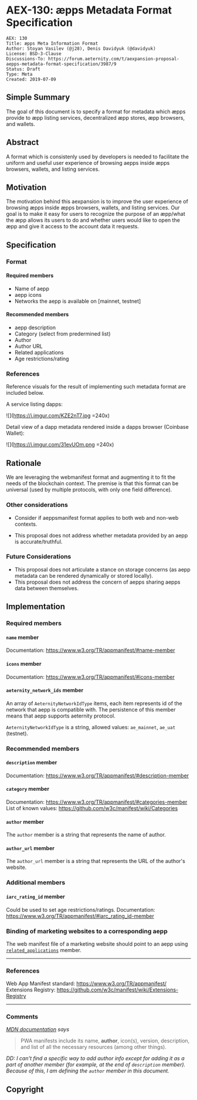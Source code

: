 # AEX-130: æpps Metadata Format Specification

```
AEX: 130
Title: æpps Meta Information Format
Author: Stoyan Vasilev (@j28), Denis Davidyuk (@davidyuk)
License: BSD-3-Clause
Discussions-To: https://forum.aeternity.com/t/aexpansion-proposal-aepps-metadata-format-specification/3987/9
Status: Draft
Type: Meta
Created: 2019-07-09
```


## Simple Summary

The goal of this document is to specify a format for metadata which æpps provide to æpp listing services, decentralized æpp stores, æpp browsers, and wallets.


## Abstract

A format which is consistenly used by developers is needed to facilitate the uniform and useful user experience of browsing aepps inside æpps browsers, wallets, and listing services.


## Motivation

The motivation behind this aexpansion is to improve the user experience of browsing æpps inside æpps browsers, wallets, and listing services. Our goal is to make it easy for users to recognize the purpose of an æpp/what the æpp allows its users to do and whether users would like to open the æpp and give it access to the account data it requests.


## Specification

### Format

#### Required members
+ Name of aepp
+ aepp icons
+ Networks the aepp is available on [mainnet, testnet]

#### Recommended members
+ aepp description
+ Category (select from predermined list)
+ Author
+ Author URL
+ Related applications
+ Age restrictions/rating

### References


Reference visuals for the result of implementing such metadata format are included below.

A service listing dapps:

![](https://i.imgur.com/KZE2nT7.jpg =240x)

Detail view of a dapp metadata rendered inside a dapps browser (Coinbase Wallet):

![](https://i.imgur.com/31evUOm.png =240x)

## Rationale

We are leveraging the webmanifest format and augmenting it to fit the needs of the blockchain context. The premise is that this format can be universal (used by multiple protocols, with only one field difference).

### Other considerations
+ Consider if aeppsmanifest format applies to both web and non-web contexts.

+ This proposal does not address whether metadata provided by an aepp is accurate/truthful.

### Future Considerations

+ This proposal does not articulate a stance on storage concerns (as aepp metadata can be rendered dynamically or stored locally).
+ This proposal does not address the concern of aepps sharing aepps data between themselves.


## Implementation

### Required members

#### `name` member
Documentation: https://www.w3.org/TR/appmanifest/#name-member

#### `icons` member
Documentation: https://www.w3.org/TR/appmanifest/#icons-member

#### `aeternity_network_ids` member
An array of `AeternityNetworkIdType` items, each item represents id of the network that aepp is compatible with. The persistence of this member means that aepp supports aeternity protocol.

`AeternityNetworkIdType` is a string, allowed values: `ae_mainnet`, `ae_uat` (testnet).

### Recommended members

#### `description` member
Documentation: https://www.w3.org/TR/appmanifest/#description-member

#### `category` member
Documentation: https://www.w3.org/TR/appmanifest/#categories-member
List of known values: https://github.com/w3c/manifest/wiki/Categories


#### `author` member

The `author` member is a string that represents the name of author.

#### `author_url` member

The `author_url` member is a string that represents the URL of the author's website.

### Additional members

#### `iarc_rating_id` member
Could be used to set age restrictions/ratings.
Documentation: https://www.w3.org/TR/appmanifest/#iarc_rating_id-member

### Binding of marketing websites to a corresponding aepp

The web manifest file of a marketing website should point to an aepp using [`related_applications`](https://www.w3.org/TR/appmanifest/#related_applications-member) member.
___

### References

Web App Manifest standard: https://www.w3.org/TR/appmanifest/
Extensions Registry: https://github.com/w3c/manifest/wiki/Extensions-Registry

___

### Comments

*[MDN documentation](https://developer.mozilla.org/en-US/docs/Web/Manifest) says*
> PWA manifests include its name, **author**, icon(s), version, description, and list of all the necessary resources (among other things).

*DD: I can't find a specific way to add author info except for adding it as a part of another member (for example, at the end of `description` member). Because of this, I am defining the `author` member in this document.*

## Copyright

